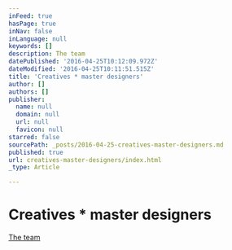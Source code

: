 ```yaml
---
inFeed: true
hasPage: true
inNav: false
inLanguage: null
keywords: []
description: The team
datePublished: '2016-04-25T10:12:09.972Z'
dateModified: '2016-04-25T10:11:51.515Z'
title: 'Creatives * master designers'
author: []
authors: []
publisher:
  name: null
  domain: null
  url: null
  favicon: null
starred: false
sourcePath: _posts/2016-04-25-creatives-master-designers.md
published: true
url: creatives-master-designers/index.html
_type: Article

---
```

# Creatives \* master designers

[The team][0]

[0]: http://the-end-is-neal.com/travel.html